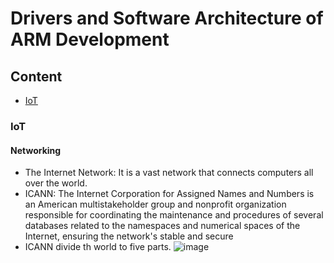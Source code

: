 # Drivers and Software Architecture of ARM Development



## Content
* [IoT](IoT)



### IoT
#### Networking 
* The Internet Network: It is a vast network that connects computers all over the world.
* ICANN: The Internet Corporation for Assigned Names and Numbers is an American multistakeholder group and nonprofit organization responsible for coordinating the maintenance and procedures of several databases related to the namespaces and numerical spaces of the Internet, ensuring the network's stable and secure 
* ICANN divide th world to five parts.
![image](https://user-images.githubusercontent.com/38363762/163664771-ea8ded89-7990-46e3-90d3-3f1711099c6a.png)
